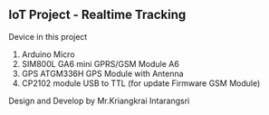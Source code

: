 ## IoT Project - Realtime Tracking

Device in this project
1. Arduino Micro
2. SIM800L GA6 mini GPRS/GSM Module A6
3. GPS ATGM336H GPS Module with Antenna
4. CP2102 module USB to TTL (for update Firmware GSM Module)

Design and Develop by Mr.Kriangkrai Intarangsri
